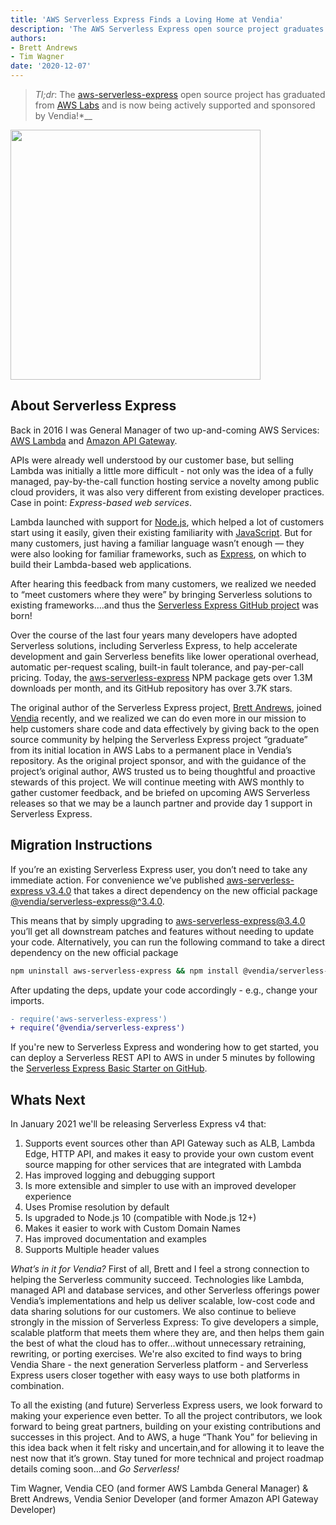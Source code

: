 ```yaml
---
title: 'AWS Serverless Express Finds a Loving Home at Vendia'
description: 'The AWS Serverless Express open source project graduates from AWS Labs and is now sponsored by Vendia'
authors:
- Brett Andrews
- Tim Wagner
date: '2020-12-07'
---
```


> *Tl;dr*: The [aws-serverless-express](https://github.com/vendia/serverless-express) open source project has graduated from [AWS Labs](http://github.com/awslabs/) and is now being actively supported and sponsored by Vendia!*__

<img width="400" src="https://user-images.githubusercontent.com/532272/101377847-35c7b700-3867-11eb-9198-4fcaa66ddfdd.jpg" />

## About Serverless Express

Back in 2016 I was General Manager of two up-and-coming AWS Services: [AWS Lambda](https://aws.amazon.com/lambda/) and [Amazon API Gateway](https://aws.amazon.com/api-gateway/).

APIs were already well understood by our customer base, but selling Lambda was initially a little more difficult - not only was the idea of a fully managed, pay-by-the-call function hosting service a novelty among public cloud providers, it was also very different from existing developer practices. Case in point: _Express-based web services_.

Lambda launched with support for [Node.js](https://nodejs.org/en/), which helped a lot of customers start using it easily, given their existing familiarity with [JavaScript](https://www.javascript.com/). But for many customers, just having a familiar language wasn’t enough — they were also looking for familiar frameworks, such as [Express](https://expressjs.com/), on which to build their Lambda-based web applications.

After hearing this feedback from many customers, we realized we needed to “meet customers where they were” by bringing Serverless solutions to existing frameworks….and thus the [Serverless Express GitHub project](https://github.com/vendia/serverless-express) was born!

Over the course of the last four years many developers have adopted Serverless solutions, including Serverless Express, to help accelerate development and gain Serverless benefits like lower operational overhead, automatic per-request scaling, built-in fault tolerance, and pay-per-call pricing. Today, the [aws-serverless-express](https://www.npmjs.com/package/aws-serverless-express) NPM package gets over 1.3M downloads per month, and its GitHub repository has over 3.7K stars.

The original author of the Serverless Express project, [Brett Andrews](https://twitter.com/AWSbrett), joined [Vendia](http://vendia.net/) recently, and we realized we can do even more in our mission to help customers share code and data effectively by giving back to the open source community by helping the Serverless Express project “graduate” from its initial location in AWS Labs to a permanent place in Vendia’s repository. As the original project sponsor, and with the guidance of the project’s original author, AWS trusted us to being thoughtful and proactive stewards of this project. We will continue meeting with AWS monthly to gather customer feedback, and be briefed on upcoming AWS Serverless releases so that we may be a launch partner and provide day 1 support in Serverless Express.

## Migration Instructions

If you’re an existing Serverless Express user, you don’t need to take any immediate action. For convenience we’ve published [aws-serverless-express v3.4.0](https://www.npmjs.com/package/aws-serverless-express) that takes a direct dependency on the new official package [@vendia/serverless-express@^3.4.0](https://www.npmjs.com/package/@vendia/serverless-express).

This means that by simply upgrading to aws-serverless-express@3.4.0 you’ll get all downstream patches and features without needing to update your code. Alternatively, you can run the following command  to take a direct dependency on the new official package

```bash
npm uninstall aws-serverless-express && npm install @vendia/serverless-express
```

After updating the deps, update your code accordingly - e.g., change your imports.

```diff
- require('aws-serverless-express')
+ require(‘@vendia/serverless-express')
```

If you're new to Serverless Express and wondering how to get started, you can deploy a Serverless REST API to AWS in under 5 minutes by following the [Serverless Express Basic Starter on GitHub](https://github.com/vendia/serverless-express/tree/master/examples/basic-starter).

## Whats Next

In January 2021 we'll be releasing Serverless Express v4 that:

1. Supports event sources other than API Gateway such as ALB, Lambda Edge, HTTP API, and makes it easy to provide your own custom event source mapping for other services that are integrated with Lambda
1. Has improved logging and debugging support
1. Is more extensible and simpler to use with an improved developer experience
1. Uses Promise resolution by default
1. Is upgraded to Node.js 10 (compatible with Node.js 12+)
1. Makes it easier to work with Custom Domain Names
1. Has improved documentation and examples
1. Supports Multiple header values

_What’s in it for Vendia?_ First of all, Brett and I feel a strong connection to helping the Serverless community succeed. Technologies like Lambda, managed API and database services, and other Serverless offerings power Vendia’s implementations and help us deliver scalable, low-cost code and data sharing solutions for our customers. We also continue to believe strongly in the mission of Serverless Express: To give developers a simple, scalable platform that meets them where they are, and then helps them gain the best of what the cloud has to offer...without unnecessary retraining, rewriting, or porting exercises. We're also excited to find ways to bring Vendia Share - the next generation Serverless platform - and Serverless Express users closer together with easy ways to use both platforms in combination.

To all the existing (and future) Serverless Express users, we look forward to making your experience even better. To all the project contributors, we look forward to being great partners, building on your existing contributions and successes in this project. And to AWS, a huge “Thank You” for believing in this idea back when it felt risky and uncertain,and for allowing it to leave the nest now that it’s grown. Stay tuned for more technical and project roadmap details coming soon...and _Go Serverless!_

Tim Wagner, Vendia CEO (and former AWS Lambda General Manager) &
Brett Andrews, Vendia Senior Developer (and former Amazon API Gateway Developer)
